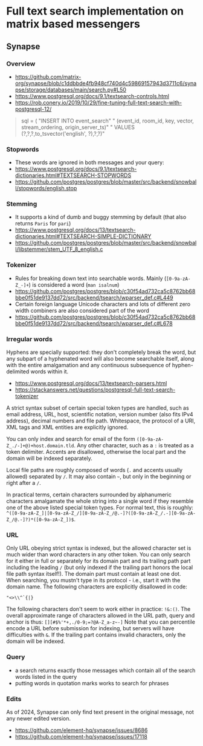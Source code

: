 # Full text search implementation on matrix based messengers

## Synapse

### Overview

* https://github.com/matrix-org/synapse/blob/c1ddbbde4fb948cf740d4c59869157943d3711c6/synapse/storage/databases/main/search.py#L50
* https://www.postgresql.org/docs/9.1/textsearch-controls.html
* https://rob.conery.io/2019/10/29/fine-tuning-full-text-search-with-postgresql-12/

> sql = ( "INSERT INTO event_search" " (event_id, room_id, key, vector, stream_ordering, origin_server_ts)" " VALUES (?,?,?,to_tsvector('english', ?),?,?)"

### Stopwords

* These words are ignored in both messages and your query:
* https://www.postgresql.org/docs/9.1/textsearch-dictionaries.html#TEXTSEARCH-STOPWORDS
* https://github.com/postgres/postgres/blob/master/src/backend/snowball/stopwords/english.stop

### Stemming

* It supports a kind of dumb and buggy stemming by default (that also returns `Paris` for `pari`)
* https://www.postgresql.org/docs/13/textsearch-dictionaries.html#TEXTSEARCH-SIMPLE-DICTIONARY
* https://github.com/postgres/postgres/blob/master/src/backend/snowball/libstemmer/stem_UTF_8_english.c

### Tokenizer

* Rules for breaking down text into searchable words. Mainly (`[0-9a-zA-Z_-]+`) is considered a word (`man isalnum`)
* https://github.com/postgres/postgres/blob/c30f54ad732ca5c8762bb68bbe0f51de9137dd72/src/backend/tsearch/wparser_def.c#L449
* Certain foreign language Unicode characters and lots of different zero width combiners are also considered part of the word
* https://github.com/postgres/postgres/blob/c30f54ad732ca5c8762bb68bbe0f51de9137dd72/src/backend/tsearch/wparser_def.c#L678

### Irregular words

Hyphens are specially supported: they don't completely break the word, but any subpart of a hyphenated word will also become searchable itself, along with the entire amalgamation and any continuous subsequence of hyphen-delimited words within it.

* https://www.postgresql.org/docs/13/textsearch-parsers.html
* https://stackanswers.net/questions/postgresql-full-text-search-tokenizer

A strict syntax subset of certain special token types are handled, such as email address, URL, host, scientific notation, version number (also fits IPv4 address), decimal numbers and file path. Whitespace, the protocol of a URI, XML tags and XML entities are explicitly ignored.

You can only index and search for email of the form `([0-9a-zA-Z_./-]+@)+host.domain.tld`. Any other character, such as a `:` is treated as a token delimiter. Accents are disallowed, otherwise the local part and the domain will be indexed separately.

Local file paths are roughly composed of words (`.` and accents usually allowed) separated by `/`. It may also contain `~`, but only in the beginning or right after a `/`.

In practical terms, certain characters surrounded by alphanumeric characters amalgamate the whole string into a single word if they resemble one of the above listed special token types. For normal text, this is roughly: `^([0-9a-zA-Z_]|[0-9a-zA-Z_/][0-9a-zA-Z_/@.-]?([0-9a-zA-Z_/.-][0-9a-zA-Z_/@.-]?)*([0-9a-zA-Z_])$`.

### URL

Only URL obeying strict syntax is indexed, but the allowed character set is much wider than word characters in any other token. You can only search for it either in full or separately for its domain part and its trailing path part including the leading `/` (but only indexed if the trailing part honors the local file path syntax itself!). The domain part must contain at least one dot. When searching, you mustn't type in its protocol - i.e., start it with the domain name. The following characters are explicitly disallowed in code:

```
"<>\\^`{|}
```

The following characters don't seem to work either in practice: `!&:()`. The overall approximate range of characters allowed in the URL path, query and anchor is thus: `[][#$%'*+,./0-9;=?@A-Z_a-z~-]` Note that you can percentile encode a URL before submission for indexing, but servers will have difficulties with `&`. If the trailing part contains invalid characters, only the domain will be indexed.

### Query

* a search returns exactly those messages which contain all of the search words listed in the query
* putting words in quotation marks works to search for phrases

### Edits

As of 2024, Synapse can only find text present in the original message, not any newer edited version.

* https://github.com/element-hq/synapse/issues/8686
* https://github.com/element-hq/synapse/issues/17118
